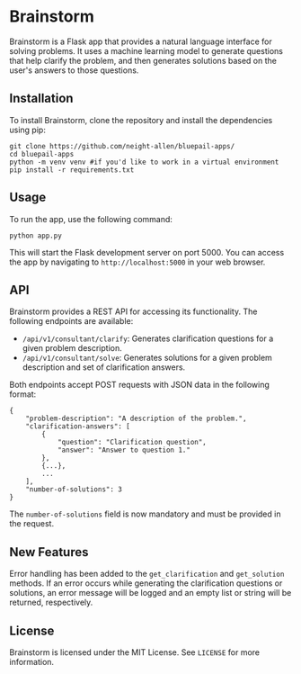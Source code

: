 # Brainstorm

Brainstorm is a Flask app that provides a natural language interface for solving problems. It uses a machine learning model to generate questions that help clarify the problem, and then generates solutions based on the user's answers to those questions.

## Installation

To install Brainstorm, clone the repository and install the dependencies using pip:

```
git clone https://github.com/neight-allen/bluepail-apps/
cd bluepail-apps
python -m venv venv #if you'd like to work in a virtual environment
pip install -r requirements.txt
```

## Usage

To run the app, use the following command:

```
python app.py
```

This will start the Flask development server on port 5000. You can access the app by navigating to `http://localhost:5000` in your web browser.

## API

Brainstorm provides a REST API for accessing its functionality. The following endpoints are available:

- `/api/v1/consultant/clarify`: Generates clarification questions for a given problem description.
- `/api/v1/consultant/solve`: Generates solutions for a given problem description and set of clarification answers.

Both endpoints accept POST requests with JSON data in the following format:

```
{
    "problem-description": "A description of the problem.",
    "clarification-answers": [
        {
            "question": "Clarification question",
            "answer": "Answer to question 1."
        },
        {...},
        ...
    ],
    "number-of-solutions": 3
}
```

The `number-of-solutions` field is now mandatory and must be provided in the request.

## New Features

Error handling has been added to the `get_clarification` and `get_solution` methods. If an error occurs while generating the clarification questions or solutions, an error message will be logged and an empty list or string will be returned, respectively.

## License

Brainstorm is licensed under the MIT License. See `LICENSE` for more information.
